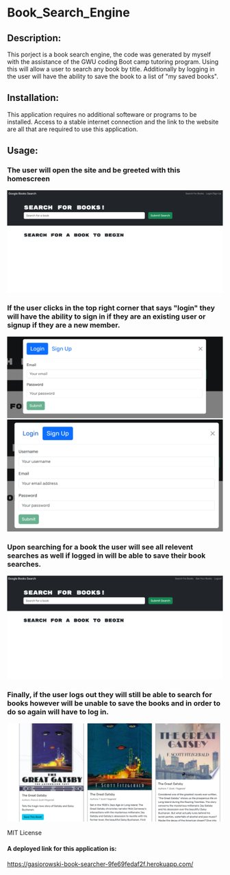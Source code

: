 # Book_Search_Engine

## Description:
This porject is a book search engine, the code was generated by myself with the assistance of the GWU coding Boot camp tutoring program. Using this will allow a user to search any book by title. Additionally by logging in the user will have the ability to save the book to a list of "my saved books".

## Installation:
This application requires no additional softeware or programs to be installed. Access to a stable internet connection and the link to the website are all that are required to use this application.

## Usage: 
### The user will open the site and be greeted with this homescreen
![](\Assets\rmeimgs\bse1.png)

### If the user clicks in the top right corner that says "login" they will have the ability to sign in if they are an existing user or signup if they are a new member.
![](./Assets/rmeimgs/bse2.png)
![](./Assets/rmeimgs/bse5.png)

### Upon searching for a book the user will see all relevent searches as well if logged in will be able to save their book searches.
![](./Assets/rmeimgs/bse3.png)

### Finally, if the user logs out they will still be able to search for books however will be unable to save the books and in order to do so again will have to log in.
![](./Assets/rmeimgs/bse4.png)

MIT License


#### A deployed link for this application is:
https://gasiorowski-book-searcher-9fe69fedaf2f.herokuapp.com/

